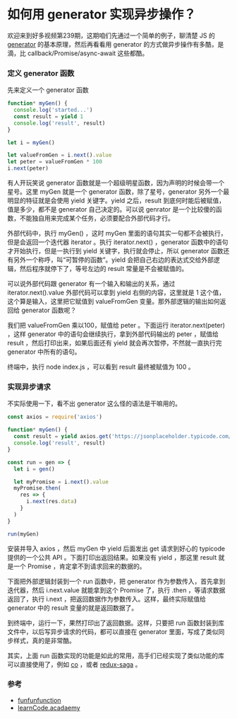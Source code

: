 # 如何用 generator 实现异步操作？

欢迎来到好多视频第239期，这期咱们先通过一个简单的例子，聊清楚 JS 的 [generator](https://developer.mozilla.org/en-US/docs/Web/JavaScript/Guide/Iterators_and_Generators) 的基本原理，然后再看看用 generator 的方式做异步操作有多酷，是滴，比 callback/Promise/async-await 这些都酷。

### 定义 generator 函数

先来定义一个 generator 函数

```js
function* myGen() {
  console.log('started...')
  const result = yield 1
  console.log('result', result)
}

let i = myGen()

let valueFromGen = i.next().value
let peter = valueFromGen * 100
i.next(peter)
```

有人开玩笑说 generator 函数就是一个超级明星函数，因为声明的时候会带一个星号。这里 myGen 就是一个 generator 函数，除了星号，generator 另外一个最明显的特征就是会使用 yield 关键字。yield 之后，result 到底何时能后被赋值，值是多少，都不是 generator 自己决定的。可以说 genrator 是一个比较傻的函数，不能独自用来完成某个任务，必须要配合外部代码才行。

外部代码中，执行 myGen() ，这时 myGen 里面的语句其实一句都不会被执行，但是会返回一个迭代器 iterator 。执行 iterator.next() ，generator 函数中的语句才开始执行，但是一执行到 yield 关键字，执行就会停止，所以 generator 函数还有另外一个称呼，叫“可暂停的函数”。yield 会把自己右边的表达式交给外部逻辑，然后程序就停下了，等号左边的 result 常量是不会被赋值的。

可以说外部代码跟 generator 有一个输入和输出的关系，通过 iterator.next().value 外部代码可以拿到 yield 右侧的内容，这里就是 1 这个值，这个算是输入，这里把它赋值到 valueFromGen 变量。那外部逻辑的输出如何返回给 generator 函数呢？

我们把 valueFromGen 乘以100，赋值给 peter 。下面运行 iterator.next(peter) ，这样 generator 中的语句会继续执行，拿到外部代码输出的 peter ，赋值给 result ，然后打印出来，如果后面还有 yield 就会再次暂停，不然就一直执行完 generator 中所有的语句。

终端中，执行 node index.js ，可以看到 result 最终被赋值为 100 。

### 实现异步请求

不实际使用一下，看不出 generator 这么怪的语法是干嘛用的。

```js
const axios = require('axios')

function* myGen() {
  const result = yield axios.get('https://jsonplaceholder.typicode.com/posts/1')
  console.log('result', result)
}

const run = gen => {
  let i = gen()

  let myPromise = i.next().value
  myPromise.then(
    res => {
      i.next(res.data)
    }
  )
}

run(myGen)
```

安装并导入 axios ，然后 myGen 中 yield 后面发出 get 请求到好心的 typicode 提供的一个公共 API 。下面打印出返回结果。如果没有 yield ，那这里 result 就是一个 Promise ，肯定拿不到请求回来的数据的。

下面把外部逻辑封装到一个 run 函数中，把 generator 作为参数传入，首先拿到迭代器，然后 i.next.value 就能拿到这个 Promise 了，执行 .then ，等请求数据返回了，执行 i.next ，把返回数据作为参数传入。这样，最终实际赋值给 generator 中的 result 变量的就是返回数据了。

到终端中，运行一下，果然打印出了返回数据。这样，只要把 run 函数封装到库文件中，以后写异步请求的代码，都可以直接在 generator 里面，写成了类似同步样式，真的是非常酷。

其实，上面 run 函数实现的功能是如此的常用，高手们已经实现了类似功能的库可以直接使用了，例如 [co](https://www.npmjs.com/package/co) ，或者 [redux-saga](https://github.com/redux-saga/redux-saga) 。

### 参考

- [funfunfunction](https://www.youtube.com/watch?v=ategZqxHkz4)
- [learnCode.acadaemy](https://www.youtube.com/watch?v=QO07THdLWQo)
